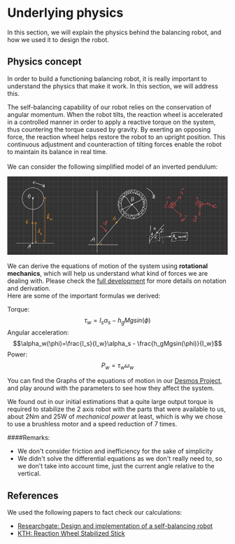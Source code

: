 # Underlying physics
In this section, we will explain the physics behind the balancing robot, and how we used it to design the robot.

## Physics concept
In order to build a functioning balancing robot, it is really important to understand the physics that make it work. In this section, we will address this.

The self-balancing capability of our robot relies on the  conservation of angular momentum.
When the robot tilts, the reaction wheel is accelerated in a controlled manner in order to apply a reactive torque on the system, thus countering the torque caused by gravity. 
By exerting an opposing force, the reaction wheel helps restore the robot to an upright position. This continuous adjustment and counteraction of tilting forces enable the robot to maintain its balance in real time.
<br><br> We can consider the following simplified model of an inverted pendulum: <br>

![Simplified model illustrations](../images/manufacturing/../Manufacturing_images/Model%20drawing.png)

We can derive the equations of motion of the system using **rotational mechanics**, which will help us understand what kind of forces we are dealing with. 
Please check the <a href="https://drive.google.com/file/d/1Ae1CPihRvgqLchlg4Ux5KGsnINjBrRcP/view?usp=sharing" target=”_blank”>full development</a> for more details on notation and derivation. <br>
Here are some of the important formulas we derived:

Torque:
$$\tau_w = I_s\alpha_s - h_gMgsin(\phi)$$
Angular acceleration:
$$\alpha_w(\phi)=\frac{I_s}{I_w}\alpha_s - \frac{h_gMgsin(\phi)}{I_w}$$
Power:
$$P_w = \tau_w\omega_w$$

You can find the Graphs of the equations of motion in our <a href="https://www.desmos.com/calculator/29tuxbyqqt" target=”_blank”>Desmos Project</a>, and play around with the parameters to see how they affect the system.

We found out in our initial estimations that a quite large output torque is required to stabilize the 2 axis robot with the parts that were available to us, about 2Nm and 25W of *mechanical power* at least,
which is why we chose to use a brushless motor and a speed reduction of 7 times.

####Remarks: 
<ul>
    <li>We don't consider friction and inefficiency for the sake of simplicity</li>
    <li>We didn't solve the differential equations as we don't really need to, so we don't take into account time, just the current angle relative to the vertical.</li>
</ul>

## References
We used the following papers to fact check our calculations:

- <a href="https://mit-unicycle.github.io/mit-unicycle/pdfs/ResearchGate.pdf" target=”_blank” rel="noopener noreferrer">Researchgate: Design and implementation of a self-balancing robot</a>
- <a href="https://mit-unicycle.github.io/mit-unicycle/pdfs/KTH.pdf" target="_blank" rel="noopener noreferrer">KTH: Reaction Wheel Stabilized Stick</a>
